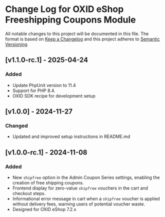 # Change Log for OXID eShop Freeshipping Coupons Module

All notable changes to this project will be documented in this file.
The format is based on [Keep a Changelog](http://keepachangelog.com/)
and this project adheres to [Semantic Versioning](http://semver.org/).

## [v1.1.0-rc.1] - 2025-04-24

### Added
- Update PhpUnit version to 11.4
- Support for PHP 8.4.
- OXID SDK recipe for development setup

## [v1.0.0] - 2024-11-27

### Changed
- Updated and improved setup instructions in README.md

## [v1.0.0-rc.1] - 2024-11-08

### Added
- New ``shipfree`` option in the Admin Coupon Series settings, enabling the creation of free shipping coupons.
- Frontend display for zero-value ``shipfree`` vouchers in the cart and checkout steps.
- Informational error message in cart when a ``shipfree`` voucher is applied without delivery fees, warning users of potential voucher waste.
- Designed for OXID eShop 7.2.x

[1.1.0-rc.1]: https://github.com/OXID-eSales/freeshipping-coupons-module/compare/v1.0.0...v1.1.0-rc.1
[1.0.0]: https://github.com/OXID-eSales/freeshipping-coupons-module/compare/v1.0.0-rc.1...v1.0.0
[1.0.0-rc.1]: https://github.com/OXID-eSales/freeshipping-coupons-module/releases/tag/v1.0.0-rc.1
